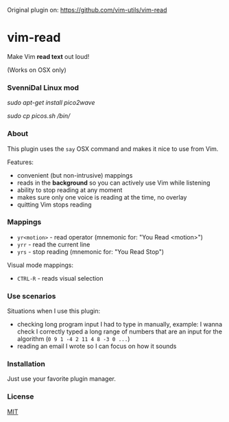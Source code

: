 Original plugin on: https://github.com/vim-utils/vim-read

# vim-read

Make Vim **read text** out loud!

(Works on OSX only)


### SvenniDal Linux mod
*sudo apt-get install pico2wave*

*sudo cp picos.sh /bin/*


### About

This plugin uses the `say` OSX command and makes it nice to use from Vim.

Features:

- convenient (but non-intrusive) mappings
- reads in the **background** so you can actively use Vim while listening
- ability to stop reading at any moment
- makes sure only one voice is reading at the time, no overlay
- quitting Vim stops reading

### Mappings

- `yr<motion>` - read operator (mnemonic for: "You Read \<motion>")
- `yrr` - read the current line
- `yrs` - stop reading (mnemonic for: "You Read Stop")

Visual mode mappings:

- `CTRL-R` - reads visual selection

### Use scenarios

Situations when I use this plugin:

- checking long program input I had to type in manually, example: I wanna check
  I correctly typed a long range of numbers that are an input for the
  algorithm (`0 9 1 -4 2 11 4 8 -3 0 ...`)
- reading an email I wrote so I can focus on how it sounds

### Installation

Just use your favorite plugin manager.

### License

[MIT](LICENSE.md)
